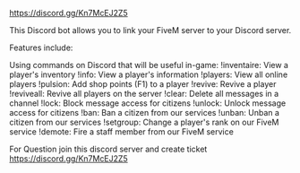 https://discord.gg/Kn7McEJ2Z5

This Discord bot allows you to link your FiveM server to your Discord server.

Features include:

Using commands on Discord that will be useful in-game:
!inventaire: View a player's inventory
!info: View a player's information
!players: View all online players
!pulsion: Add shop points (F1) to a player
!revive: Revive a player
!reviveall: Revive all players on the server
!clear: Delete all messages in a channel
!lock: Block message access for citizens
!unlock: Unlock message access for citizens
!ban: Ban a citizen from our services
!unban: Unban a citizen from our services
!setgroup: Change a player's rank on our FiveM service
!demote: Fire a staff member from our FiveM service

For Question join this discord server and create ticket
https://discord.gg/Kn7McEJ2Z5
